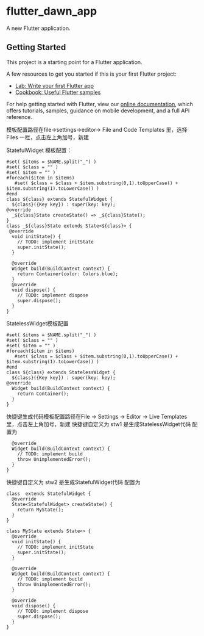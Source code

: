 # flutter_dawn_app

A new Flutter application.

## Getting Started

This project is a starting point for a Flutter application.

A few resources to get you started if this is your first Flutter project:

- [Lab: Write your first Flutter app](https://flutter.dev/docs/get-started/codelab)
- [Cookbook: Useful Flutter samples](https://flutter.dev/docs/cookbook)

For help getting started with Flutter, view our
[online documentation](https://flutter.dev/docs), which offers tutorials,
samples, guidance on mobile development, and a full API reference.


模板配置路径在file->settings->editor-> File and Code Templates 里，选择 Files 一栏，点击左上角加号，新建

StatefulWidget 模板配置：

```import 'package:flutter/material.dart';
#set( $items = $NAME.split("_") )
#set( $class = "" )
#set( $item = "" )
#foreach($item in $items)
   #set( $class = $class + $item.substring(0,1).toUpperCase() + $item.substring(1).toLowerCase() )
#end
class ${class} extends StatefulWidget {
  ${class}({Key key}) : super(key: key);
@override
  _${class}State createState() => _${class}State();
}
class _${class}State extends State<${class}> {
 @override
  void initState() {
    // TODO: implement initState
    super.initState();
  }
  
  @override
  Widget build(BuildContext context) {
    return Container(color: Colors.blue);
  }
  @override
  void dispose() {
    // TODO: implement dispose
    super.dispose();
  }
}
```


StatelessWidget模板配置
```import 'package:flutter/material.dart';
#set( $items = $NAME.split("_") )
#set( $class = "" )
#set( $item = "" )
#foreach($item in $items)
   #set( $class = $class + $item.substring(0,1).toUpperCase() + $item.substring(1).toLowerCase() )
#end
class ${class} extends StatelessWidget {
  ${class}({Key key}) : super(key: key);
@override
  Widget build(BuildContext context) {
    return Container();
  }
}
```


快捷键生成代码模板配置路径在File -> Settings -> Editor -> Live Templates 里，点击左上角加号，新建
快捷键自定义为 stw1 是生成StatelessWidget代码 配置为

```class  extends StatelessWidget{
  @override
  Widget build(BuildContext context) {
    // TODO: implement build
    throw UnimplementedError();
  }
}
```
快捷键自定义为 stw2 是生成StatefulWidget代码 配置为

```
class  extends StatefulWidget {
  @override
  State<StatefulWidget> createState() {
    return MyState();
  }
}

class MyState extends State<> {
  @override
  void initState() {
    // TODO: implement initState
    super.initState();
  }

  @override
  Widget build(BuildContext context) {
    // TODO: implement build
    throw UnimplementedError();
  }

  @override
  void dispose() {
    // TODO: implement dispose
    super.dispose();
  }
}
```



